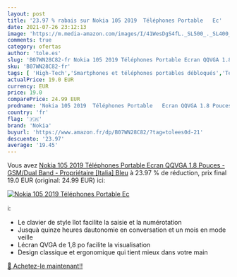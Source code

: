 ```yaml
---
layout: post
title: '23.97 % rabais sur Nokia 105 2019  Téléphones Portable   Ec'
date: 2021-07-26 23:12:13
image: 'https://m.media-amazon.com/images/I/41WesDgS4fL._SL500_._SL400_.jpg'
comments: true
category: ofertas
author: 'tole.es'
slug: 'B07WN28C82-fr Nokia 105 2019 Téléphones Portable Ecran QQVGA 1.8 Pouces...'
sku: 'B07WN28C82-fr'
tags: [ 'High-Tech','Smartphones et téléphones portables débloqués','Téléphones portables et accessoires','nokia', ]
actualPrice: 19.0 EUR
currency: EUR
price: 19.0
comparePrice: 24.99 EUR
prodname: 'Nokia 105 2019  Téléphones Portable   Ecran QQVGA 1.8 Pouces - GSM/Dual Band - Propriétaire  [Italia] Bleu'
country: 'fr'
flag: '🇫🇷'
brand: 'Nokia'
buyurl: 'https://www.amazon.fr/dp/B07WN28C82/?tag=tolees0d-21'
descuento: '23.97'
average: '19.45'
---
```


Vous avez [Nokia 105 2019  Téléphones Portable   Ecran QQVGA 1.8 Pouces - GSM/Dual Band - Propriétaire  [Italia] Bleu](https://www.amazon.fr/dp/B07WN28C82/?tag=tolees0d-21)  à  23.97 % de réduction, prix final  19.0 EUR (original: 24.99 EUR) ici:

[![Nokia 105 2019  Téléphones Portable   Ec](https://m.media-amazon.com/images/I/41WesDgS4fL._SL500_._SL400_.jpg)](https://www.amazon.fr/dp/B07WN28C82/?tag=tolees0d-21)

ℹ️:

- Le clavier de style îlot facilite la saisie et la numérotation
- Jusquà quinze heures dautonomie en conversation et un mois en mode veille
- Lécran QVGA de 1,8 po facilite la visualisation
- Design classique et ergonomique qui tient mieux dans votre main

[🛒 Achetez-le maintenant!!](https://www.amazon.fr/dp/B07WN28C82/?tag=tolees0d-21)
